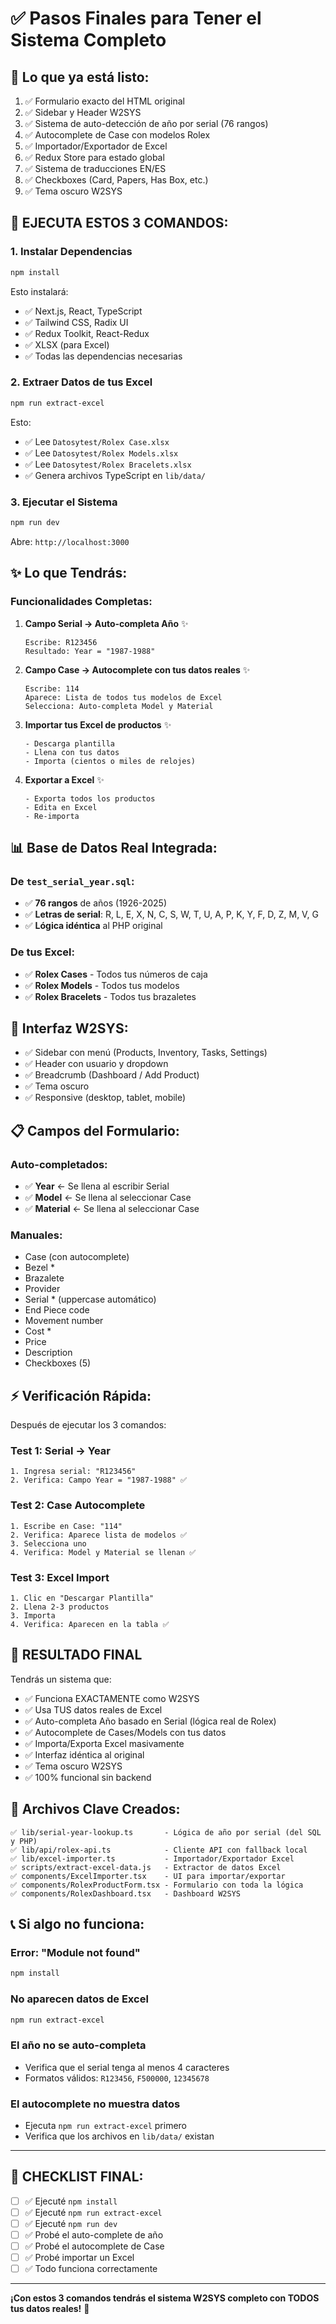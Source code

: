 # ✅ Pasos Finales para Tener el Sistema Completo

## 🎯 Lo que ya está listo:

1. ✅ Formulario exacto del HTML original
2. ✅ Sidebar y Header W2SYS
3. ✅ Sistema de auto-detección de año por serial (76 rangos)
4. ✅ Autocomplete de Case con modelos Rolex
5. ✅ Importador/Exportador de Excel
6. ✅ Redux Store para estado global
7. ✅ Sistema de traducciones EN/ES
8. ✅ Checkboxes (Card, Papers, Has Box, etc.)
9. ✅ Tema oscuro W2SYS

## 🚀 EJECUTA ESTOS 3 COMANDOS:

### 1. Instalar Dependencias

```powershell
npm install
```

Esto instalará:
- ✅ Next.js, React, TypeScript
- ✅ Tailwind CSS, Radix UI
- ✅ Redux Toolkit, React-Redux
- ✅ XLSX (para Excel)
- ✅ Todas las dependencias necesarias

### 2. Extraer Datos de tus Excel

```powershell
npm run extract-excel
```

Esto:
- ✅ Lee `Datosytest/Rolex Case.xlsx`
- ✅ Lee `Datosytest/Rolex Models.xlsx`
- ✅ Lee `Datosytest/Rolex Bracelets.xlsx`
- ✅ Genera archivos TypeScript en `lib/data/`

### 3. Ejecutar el Sistema

```powershell
npm run dev
```

Abre: `http://localhost:3000`

## ✨ Lo que Tendrás:

### Funcionalidades Completas:

1. **Campo Serial → Auto-completa Año** ✨
   ```
   Escribe: R123456
   Resultado: Year = "1987-1988"
   ```

2. **Campo Case → Autocomplete con tus datos reales** ✨
   ```
   Escribe: 114
   Aparece: Lista de todos tus modelos de Excel
   Selecciona: Auto-completa Model y Material
   ```

3. **Importar tus Excel de productos** ✨
   ```
   - Descarga plantilla
   - Llena con tus datos
   - Importa (cientos o miles de relojes)
   ```

4. **Exportar a Excel** ✨
   ```
   - Exporta todos los productos
   - Edita en Excel
   - Re-importa
   ```

## 📊 Base de Datos Real Integrada:

### De `test_serial_year.sql`:
- ✅ **76 rangos** de años (1926-2025)
- ✅ **Letras de serial**: R, L, E, X, N, C, S, W, T, U, A, P, K, Y, F, D, Z, M, V, G
- ✅ **Lógica idéntica** al PHP original

### De tus Excel:
- ✅ **Rolex Cases** - Todos tus números de caja
- ✅ **Rolex Models** - Todos tus modelos
- ✅ **Rolex Bracelets** - Todos tus brazaletes

## 🎨 Interfaz W2SYS:

- ✅ Sidebar con menú (Products, Inventory, Tasks, Settings)
- ✅ Header con usuario y dropdown
- ✅ Breadcrumb (Dashboard / Add Product)
- ✅ Tema oscuro
- ✅ Responsive (desktop, tablet, mobile)

## 📋 Campos del Formulario:

### Auto-completados:
- ✅ **Year** ← Se llena al escribir Serial
- ✅ **Model** ← Se llena al seleccionar Case
- ✅ **Material** ← Se llena al seleccionar Case

### Manuales:
- Case (con autocomplete)
- Bezel *
- Brazalete
- Provider
- Serial * (uppercase automático)
- End Piece code
- Movement number
- Cost *
- Price
- Description
- Checkboxes (5)

## ⚡ Verificación Rápida:

Después de ejecutar los 3 comandos:

### Test 1: Serial → Year
```
1. Ingresa serial: "R123456"
2. Verifica: Campo Year = "1987-1988" ✅
```

### Test 2: Case Autocomplete
```
1. Escribe en Case: "114"
2. Verifica: Aparece lista de modelos ✅
3. Selecciona uno
4. Verifica: Model y Material se llenan ✅
```

### Test 3: Excel Import
```
1. Clic en "Descargar Plantilla"
2. Llena 2-3 productos
3. Importa
4. Verifica: Aparecen en la tabla ✅
```

## 🎉 RESULTADO FINAL

Tendrás un sistema que:

- ✅ Funciona EXACTAMENTE como W2SYS
- ✅ Usa TUS datos reales de Excel
- ✅ Auto-completa Año basado en Serial (lógica real de Rolex)
- ✅ Autocomplete de Cases/Models con tus datos
- ✅ Importa/Exporta Excel masivamente
- ✅ Interfaz idéntica al original
- ✅ Tema oscuro W2SYS
- ✅ 100% funcional sin backend

## 🔧 Archivos Clave Creados:

```
✅ lib/serial-year-lookup.ts       - Lógica de año por serial (del SQL y PHP)
✅ lib/api/rolex-api.ts            - Cliente API con fallback local
✅ lib/excel-importer.ts           - Importador/Exportador Excel
✅ scripts/extract-excel-data.js   - Extractor de datos Excel
✅ components/ExcelImporter.tsx    - UI para importar/exportar
✅ components/RolexProductForm.tsx - Formulario con toda la lógica
✅ components/RolexDashboard.tsx   - Dashboard W2SYS
```

## 📞 Si algo no funciona:

### Error: "Module not found"
```powershell
npm install
```

### No aparecen datos de Excel
```powershell
npm run extract-excel
```

### El año no se auto-completa
- Verifica que el serial tenga al menos 4 caracteres
- Formatos válidos: `R123456`, `F500000`, `12345678`

### El autocomplete no muestra datos
- Ejecuta `npm run extract-excel` primero
- Verifica que los archivos en `lib/data/` existan

---

## 🏁 CHECKLIST FINAL:

- [ ] ✅ Ejecuté `npm install`
- [ ] ✅ Ejecuté `npm run extract-excel`
- [ ] ✅ Ejecuté `npm run dev`
- [ ] ✅ Probé el auto-complete de año
- [ ] ✅ Probé el autocomplete de Case
- [ ] ✅ Probé importar un Excel
- [ ] ✅ Todo funciona correctamente

---

**¡Con estos 3 comandos tendrás el sistema W2SYS completo con TODOS tus datos reales!** 🎉



